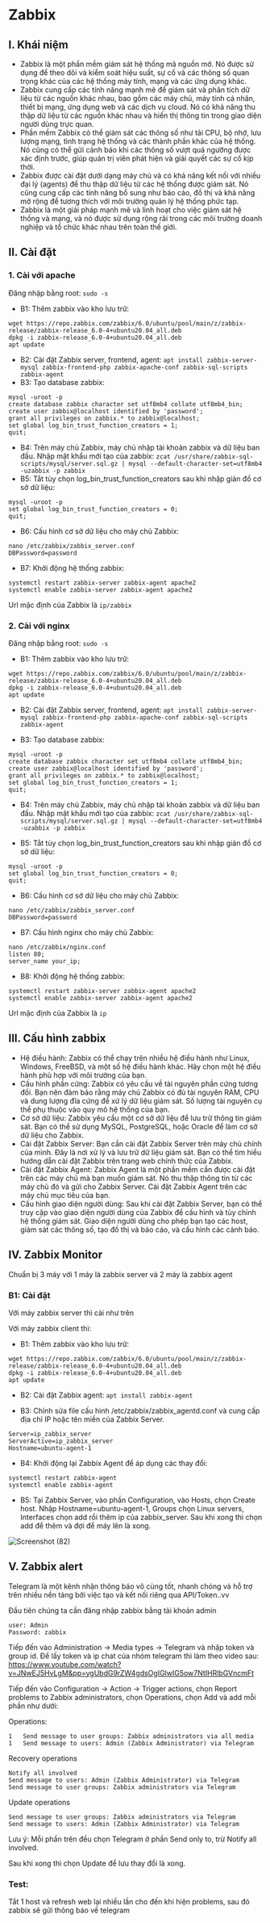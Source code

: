 # Zabbix
## I. Khái niệm
- Zabbix là một phần mềm giám sát hệ thống mã nguồn mở. Nó được sử dụng để theo dõi và kiểm soát hiệu suất, sự cố và các thông số quan trọng khác của các hệ thống máy tính, mạng và các ứng dụng khác.
- Zabbix cung cấp các tính năng mạnh mẽ để giám sát và phân tích dữ liệu từ các nguồn khác nhau, bao gồm các máy chủ, máy tính cá nhân, thiết bị mạng, ứng dụng web và các dịch vụ cloud. Nó có khả năng thu thập dữ liệu từ các nguồn khác nhau và hiển thị thông tin trong giao diện người dùng trực quan.
- Phần mềm Zabbix có thể giám sát các thông số như tải CPU, bộ nhớ, lưu lượng mạng, tình trạng hệ thống và các thành phần khác của hệ thống. Nó cũng có thể gửi cảnh báo khi các thông số vượt quá ngưỡng được xác định trước, giúp quản trị viên phát hiện và giải quyết các sự cố kịp thời.
- Zabbix được cài đặt dưới dạng máy chủ và có khả năng kết nối với nhiều đại lý (agents) để thu thập dữ liệu từ các hệ thống được giám sát. Nó cũng cung cấp các tính năng bổ sung như báo cáo, đồ thị và khả năng mở rộng để tương thích với môi trường quản lý hệ thống phức tạp.
- Zabbix là một giải pháp mạnh mẽ và linh hoạt cho việc giám sát hệ thống và mạng, và nó được sử dụng rộng rãi trong các môi trường doanh nghiệp và tổ chức khác nhau trên toàn thế giới.

## II. Cài đặt
### 1. Cài với apache
Đăng nhập bằng root: `sudo -s`
- B1: Thêm zabbix vào kho lưu trữ:
```
wget https://repo.zabbix.com/zabbix/6.0/ubuntu/pool/main/z/zabbix-release/zabbix-release_6.0-4+ubuntu20.04_all.deb
dpkg -i zabbix-release_6.0-4+ubuntu20.04_all.deb
apt update 
```
- B2: Cài đặt Zabbix server, frontend, agent: `apt install zabbix-server-mysql zabbix-frontend-php zabbix-apache-conf zabbix-sql-scripts zabbix-agent`
- B3: Tạo database zabbix:
```
mysql -uroot -p
create database zabbix character set utf8mb4 collate utf8mb4_bin;
create user zabbix@localhost identified by 'password';
grant all privileges on zabbix.* to zabbix@localhost;
set global log_bin_trust_function_creators = 1;
quit;
```
- B4: Trên máy chủ Zabbix, máy chủ nhập tài khoản zabbix và dữ liệu ban đầu. Nhập mật khẩu mới tạo của zabbix: `zcat /usr/share/zabbix-sql-scripts/mysql/server.sql.gz | mysql --default-character-set=utf8mb4 -uzabbix -p zabbix`
- B5: Tắt tùy chọn log_bin_trust_function_creators sau khi nhập giản đồ cơ sở dữ liệu:
```
mysql -uroot -p
set global log_bin_trust_function_creators = 0;
quit;
```
- B6: Cấu hình cơ sở dữ liệu cho máy chủ Zabbix:
```
nano /etc/zabbix/zabbix_server.conf
DBPassword=password
```
- B7: Khởi động hệ thống zabbix:
```
systemctl restart zabbix-server zabbix-agent apache2
systemctl enable zabbix-server zabbix-agent apache2
```
Url mặc định của Zabbix là `ip/zabbix`
### 2. Cài với nginx
Đăng nhập bằng root: `sudo -s`
- B1: Thêm zabbix vào kho lưu trữ:
```
wget https://repo.zabbix.com/zabbix/6.0/ubuntu/pool/main/z/zabbix-release/zabbix-release_6.0-4+ubuntu20.04_all.deb
dpkg -i zabbix-release_6.0-4+ubuntu20.04_all.deb
apt update
```

- B2: Cài đặt Zabbix server, frontend, agent: `apt install zabbix-server-mysql zabbix-frontend-php zabbix-apache-conf zabbix-sql-scripts zabbix-agent`

- B3: Tạo database zabbix:
```
mysql -uroot -p
create database zabbix character set utf8mb4 collate utf8mb4_bin;
create user zabbix@localhost identified by 'password';
grant all privileges on zabbix.* to zabbix@localhost;
set global log_bin_trust_function_creators = 1;
quit;
```

- B4: Trên máy chủ Zabbix, máy chủ nhập tài khoản zabbix và dữ liệu ban đầu. Nhập mật khẩu mới tạo của zabbix: `zcat /usr/share/zabbix-sql-scripts/mysql/server.sql.gz | mysql --default-character-set=utf8mb4 -uzabbix -p zabbix`

- B5: Tắt tùy chọn log_bin_trust_function_creators sau khi nhập giản đồ cơ sở dữ liệu:
```
mysql -uroot -p
set global log_bin_trust_function_creators = 0;
quit;
```

- B6: Cấu hình cơ sở dữ liệu cho máy chủ Zabbix:
```
nano /etc/zabbix/zabbix_server.conf
DBPassword=password
```

- B7: Cấu hình nginx cho máy chủ Zabbix:
```
nano /etc/zabbix/nginx.conf
listen 80;
server_name your_ip;
```

- B8: Khởi động hệ thống zabbix:
```
systemctl restart zabbix-server zabbix-agent apache2
systemctl enable zabbix-server zabbix-agent apache2
```
Url mặc định của Zabbix là `ip`
## III. Cấu hình zabbix
- Hệ điều hành: Zabbix có thể chạy trên nhiều hệ điều hành như Linux, Windows, FreeBSD, và một số hệ điều hành khác. Hãy chọn một hệ điều hành phù hợp với môi trường của bạn.
- Cấu hình phần cứng: Zabbix có yêu cầu về tài nguyên phần cứng tương đối. Bạn nên đảm bảo rằng máy chủ Zabbix có đủ tài nguyên RAM, CPU và dung lượng đĩa cứng để xử lý dữ liệu giám sát. Số lượng tài nguyên cụ thể phụ thuộc vào quy mô hệ thống của bạn.
- Cơ sở dữ liệu: Zabbix yêu cầu một cơ sở dữ liệu để lưu trữ thông tin giám sát. Bạn có thể sử dụng MySQL, PostgreSQL, hoặc Oracle để làm cơ sở dữ liệu cho Zabbix.
- Cài đặt Zabbix Server: Bạn cần cài đặt Zabbix Server trên máy chủ chính của mình. Đây là nơi xử lý và lưu trữ dữ liệu giám sát. Bạn có thể tìm hiểu hướng dẫn cài đặt Zabbix trên trang web chính thức của Zabbix.
- Cài đặt Zabbix Agent: Zabbix Agent là một phần mềm cần được cài đặt trên các máy chủ mà bạn muốn giám sát. Nó thu thập thông tin từ các máy chủ đó và gửi cho Zabbix Server. Cài đặt Zabbix Agent trên các máy chủ mục tiêu của bạn.
- Cấu hình giao diện người dùng: Sau khi cài đặt Zabbix Server, bạn có thể truy cập vào giao diện người dùng của Zabbix để cấu hình và tùy chỉnh hệ thống giám sát. Giao diện người dùng cho phép bạn tạo các host, giám sát các thông số, tạo đồ thị và báo cáo, và cấu hình các cảnh báo.

## IV. Zabbix Monitor
Chuẩn bị 3 máy với 1 máy là zabbix server và 2 máy là zabbix agent
### B1: Cài đặt
Với máy zabbix server thì cài như trên

Với máy zabbix client thì:
- B1: Thêm zabbix vào kho lưu trữ:
```
wget https://repo.zabbix.com/zabbix/6.0/ubuntu/pool/main/z/zabbix-release/zabbix-release_6.0-4+ubuntu20.04_all.deb
dpkg -i zabbix-release_6.0-4+ubuntu20.04_all.deb
apt update
```

- B2: Cài đặt Zabbix agent: `apt install zabbix-agent`

- B3: Chỉnh sửa file cấu hình /etc/zabbix/zabbix_agentd.conf và cung cấp địa chỉ IP hoặc tên miền của Zabbix Server.
```
Server=ip_zabbix_server
ServerActive=ip_zabbix_server
Hostname=ubuntu-agent-1
```

- B4: Khởi động lại Zabbix Agent để áp dụng các thay đổi:
```
systemctl restart zabbix-agent
systemctl enable zabbix-agent
```

- B5: Tại Zabbix Server, vào phần Configuration, vào Hosts, chọn Create host. Nhập Hostname=ubuntu-agent-1, Groups chọn Linux servers, Interfaces chọn add rồi thêm ip của zabbix_server. Sau khi xong thì chọn add để thêm và đợi để máy lên là xong.

![Screenshot (82)](https://github.com/tungbui2402/zabbix/assets/129025623/95f9c8b9-5763-484b-b69f-fddc5374aae5)


## V. Zabbix alert
Telegram là một kênh nhận thông báo vô cùng tốt, nhanh chóng và hỗ trợ trên nhiều nền tảng bởi việc tạo và kết nối riêng qua API/Token..vv




Đầu tiên chúng ta cần đăng nhập zabbix bằng tài khoản admin

```
user: Admin
Password: zabbix
```

Tiếp đến  vào Administration -> Media types -> Telegram và nhập token và group id. Để lấy token và ip chat của nhóm telegram thì làm theo video sau: https://www.youtube.com/watch?v=JNwEJ5HvLgM&pp=ygUbdG9rZW4gdsOgIGlwIG5ow7NtIHRlbGVncmFt

Tiếp đến vào Configuration -> Action -> Trigger actions, chọn Report problems to Zabbix administrators, chọn Operations, chọn Add và add mỗi phần như dưới: 

Operations:
```
1	Send message to user groups: Zabbix administrators via all media
1	Send message to users: Admin (Zabbix Administrator) via Telegram
```
Recovery operations
```
Notify all involved	
Send message to users: Admin (Zabbix Administrator) via Telegram
Send message to user groups: Zabbix administrators via Telegram
```
Update operations
```
Send message to user groups: Zabbix administrators via Telegram
Send message to users: Admin (Zabbix Administrator) via Telegram
```
Lưu ý: Mỗi phần trên đều chọn Telegram ở phần Send only to, trừ Notify all involved.

Sau khi xong thì chọn Update để lưu thay đổi là xong.

### Test:
Tắt 1 host và refresh web lại nhiều lần cho đến khi hiện problems, sau đó zabbix sẽ gửi thông báo về telegram
